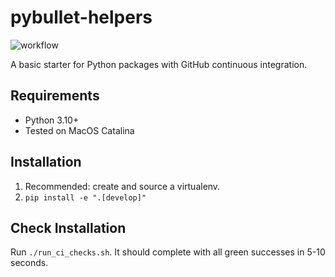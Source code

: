 # pybullet-helpers

![workflow](https://github.com/tomsilver/pybullet-helpers/actions/workflows/ci.yml/badge.svg)

A basic starter for Python packages with GitHub continuous integration.

## Requirements

- Python 3.10+
- Tested on MacOS Catalina

## Installation

1. Recommended: create and source a virtualenv.
2. `pip install -e ".[develop]"`

## Check Installation

Run `./run_ci_checks.sh`. It should complete with all green successes in 5-10 seconds.
